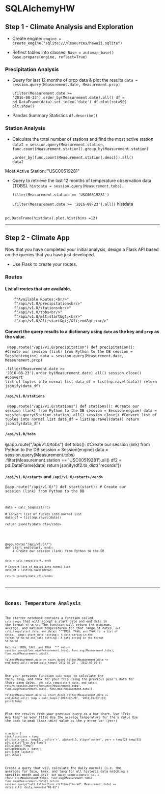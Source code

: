 # SQLAlchemyHW

## Step 1 - Climate Analysis and Exploration

* Create engine:
<code>engine = create_engine("sqlite:///Resources/hawaii.sqlite")</code>

* Reflect tables into classes:
<code>Base = automap_base()
Base.prepare(engine, reflect=True)</code>

### Precipitation Analysis
* Query for last 12 months of prcp data & plot the results
<code>data = session.query(Measurement.date, Measurement.prcp)\
.filter(Measurement.date >= '2016-08-23').order_by(Measurement.date).all()
df = pd.DataFrame(data).set_index('date')
df.plot(rot=90)
plt.show()</code>


* Pandas Summary Statistics
<code>df.describe()</code>

### Station Analysis

* Calculate the total number of stations and find the most active station
<code>data2 = session.query(Measurement.station, func.count(Measurement.station)).group_by(Measurement.station)\
.order_by(func.count(Measurement.station).desc()).all()
data2</code>

Most Active Station: "USC00519281"

* Query to retrieve the last 12 months of temperature observation data (TOBS).
<code>histdata = session.query(Measurement.tobs).\
filter(Measurement.station == 'USC00519281')\
.filter(Measurement.date >= '2016-08-23').all()</code>
histdata
<br>
<code>pd.DataFrame(histdata).plot.hist(bins =12)</code>


- - -

## Step 2 - Climate App

Now that you have completed your initial analysis, design a Flask API based on the queries that you have just developed.

* Use Flask to create your routes.

### Routes

  #### List all routes that are available.

        f"Available Routes:<br/>"
        f"/api/v1.0/precipitation<br/>"
        f"/api/v1.0/stations<br/>"
        f"/api/v1.0/tobs<br/>"
        f"/api/v1.0/&lt;start&gt;<br/>"
        f"/api/v1.0/&lt;start&gt;/&lt;end&gt;<br/>"

  #### Convert the query results to a dictionary using `date` as the key and `prcp` as the value.
 <code> @app.route("/api/v1.0/precipitation")
  def precipitation():
    #Create our session (link) from Python to the DB
    session = Session(engine)
    data = session.query(Measurement.date, Measurement.prcp)\
    .filter(Measurement.date >= '2016-08-23').order_by(Measurement.date).all()
    session.close()
    #Convert list of tuples into normal list
    data_df = list(np.ravel(data))
    return jsonify(data_df) </code>
 
#### `/api/v1.0/stations`

 <code> @app.route("/api/v1.0/stations")
    def stations():
    #Create our session (link) from Python to the DB
    session = Session(engine)
    data = session.query(Station.station).all()
    session.close()
    #Convert list of tuples into normal list
    data_df = list(np.ravel(data))
    return jsonify(data_df)</code>

#### `/api/v1.0/tobs`
   @app.route("/api/v1.0/tobs")
    def tobs():
    #Create our session (link) from Python to the DB
    session = Session(engine)
    data = session.query(Measurement.tobs)\
    .filter(Measurement.station == 'USC00519281').all()
    df2 = pd.DataFrame(data)
    return jsonify(df2.to_dict("records"))

#### `/api/v1.0/<start>` and `/api/v1.0/<start>/<end>`
<code>@app.route("/api/v1.0/<start>")
def start(start):
    # Create our session (link) from Python to the DB
  
    data = calc_temps(start)

    # Convert list of tuples into normal list
    data_df = list(np.ravel(data))

    return jsonify(data_df)</code>
<br>
<code>@app.route("/api/v1.0/<start>/<end>")
def start_end(start, end):
    # Create our session (link) from Python to the DB
  
    data = calc_temps(start, end)

    # Convert list of tuples into normal list
    data_df = list(np.ravel(data))

    return jsonify(data_df)</code>
- - -

## Bonus: Temperature Analysis

The starter notebook contains a function called `calc_temps` that will accept a start date and end date in the format `%Y-%m-%d`. The function will return the minimum, average, and maximum temperatures for that range of dates.
<code>def calc_temps(start_date, end_date):
    """TMIN, TAVG, and TMAX for a list of dates.  </code>
    <code>Args:
        start_date (string): A date string in the format %Y-%m-%d
        end_date (string): A date string in the format %Y-%m-%d  
    Returns:
        TMIN, TAVE, and TMAX</code>
   <code> """
    return session.query(func.min(Measurement.tobs), func.avg(Measurement.tobs), func.max(Measurement.tobs)).\
        filter(Measurement.date >= start_date).filter(Measurement.date <= end_date).all()
print(calc_temps('2012-02-28', '2012-03-05'))</code>

Use your previous function `calc_temps` to calculate the tmin, tavg, and tmax 
for your trip using the previous year's data for those same dates.
<code>def calc_temps(start_date, end_date):</code>
     <code>return session.query(func.min(Measurement.tobs), func.avg(Measurement.tobs), func.max(Measurement.tobs)).\
        filter(Measurement.date >= start_date).filter(Measurement.date <= end_date).all()
temp = calc_temps('2012-02-28', '2012-03-03')[0]
print(temp)</code>

Plot the results from your previous query as a bar chart. 
Use "Trip Avg Temp" as your Title
Use the average temperature for the y value
Use the peak-to-peak (tmax-tmin) value as the y error bar (yerr)

<code>
x_axis = 1
tick_locations = temp
plt.bar(x_axis, temp[2], color='r', alpha=0.5, align="center", yerr = temp[2]-temp[0])
plt.title("Trip Avg Temp")
plt.ylabel("Temp")
plt.grid(axis = 'both')
plt.tight_layout()
plt.show()
</code>

Create a query that will calculate the daily normals 
(i.e. the averages for tmin, tmax, and tavg for all historic data matching a specific month and day)
<code>
def daily_normals(date):
    sel = [func.min(Measurement.tobs), func.avg(Measurement.tobs), func.max(Measurement.tobs)]
    return session.query(*sel).filter(func.strftime("%m-%d", Measurement.date) == date).all()
daily_normals("01-01")</code>
